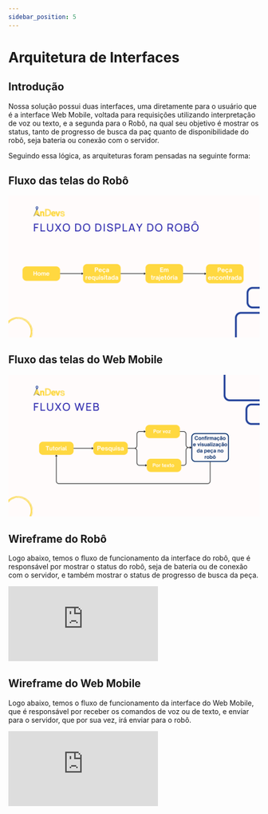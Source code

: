 ```yaml
---
sidebar_position: 5
---
```


# Arquitetura de Interfaces

## Introdução

Nossa solução possui duas interfaces, uma diretamente para o usuário que é a interface Web Mobile, voltada para requisições utilizando interpretação de voz ou texto, e a segunda para o Robô, na qual seu objetivo é mostrar os status, tanto de progresso de busca da paç quanto de disponibilidade do robô, seja bateria ou conexão com o servidor.

Seguindo essa lógica, as arquiteturas foram pensadas na seguinte forma:

## Fluxo das telas do Robô

![Fluxo do Robô](./img/fluxo-robo.png)

## Fluxo das telas do Web Mobile

![Fluxo do Web Mobile](./img/fluxo-web.png)

## Wireframe do Robô

Logo abaixo, temos o fluxo de funcionamento da interface do robô, que é responsável por mostrar o status do robô, seja de bateria ou de conexão com o servidor, e também mostrar o status de progresso de busca da peça.

<iframe style={{ display: 'block', margin: 'auto', width: '100%', height: '50vh', }} src="https://slides.com/kilteixeira/deck/fullscreen" frameborder="0" allowFullScreen> </iframe>

## Wireframe do Web Mobile

Logo abaixo, temos o fluxo de funcionamento da interface do Web Mobile, que é responsável por receber os comandos de voz ou de texto, e enviar para o servidor, que por sua vez, irá enviar para o robô.

<iframe style={{ display: 'block', margin: 'auto', width: '23%', height: '50vh', }} src="https://slides.com/kilteixeira/deck-c6a24b/fullscreen" frameborder="0" allowFullScreen> </iframe>